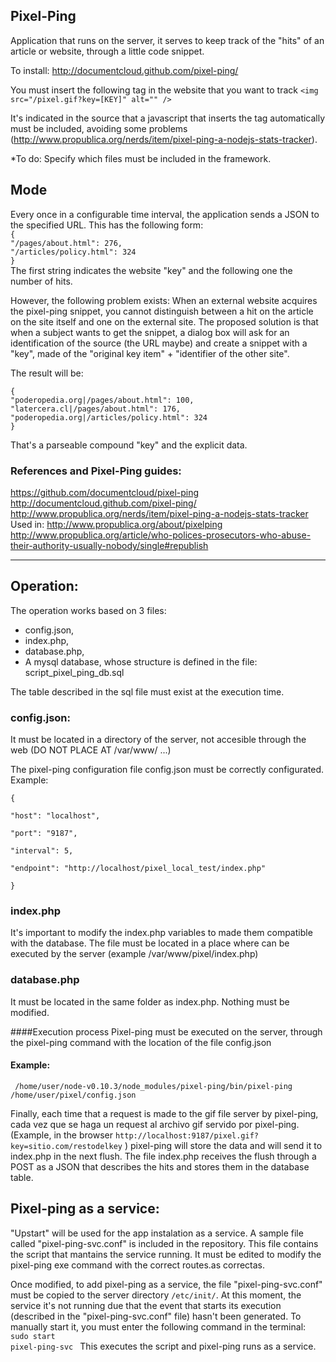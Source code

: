 ## Pixel-Ping

Application that runs on the server, it serves to keep track of the "hits" of an article or website, 
through a little code snippet. 

To install: http://documentcloud.github.com/pixel-ping/

You must insert the following tag in the website that you want to track
``<img src="/pixel.gif?key=[KEY]" alt="" />`` 

It's indicated in the source that a javascript that inserts the tag automatically must be included, avoiding
some problems (http://www.propublica.org/nerds/item/pixel-ping-a-nodejs-stats-tracker).

*To do: Specify which files must be included in the framework.

## Mode

Every once in a configurable time interval, the application sends a JSON to the specified URL.
This has the following form:   
``{ ``  
``"/pages/about.html": 276,``  
``"/articles/policy.html": 324``   
``}``  
The first string indicates the website "key" and the following one the number of hits.

However, the following problem exists: When an external website acquires the pixel-ping snippet, you cannot distinguish
between a hit on the article on the site itself and one on the external site. The proposed solution is that when a 
subject wants to get the snippet, a dialog box will ask for an identification of the source (the URL maybe) and create
a snippet with a "key", made of the "original key item" + "identifier of the other site".

The result will be:

``{``  
``"poderopedia.org|/pages/about.html": 100,``   
``"latercera.cl|/pages/about.html": 176,``   
``"poderopedia.org|/articles/policy.html": 324``   
``}``

That's a parseable compound "key" and the explicit data.

### References and Pixel-Ping guides:
https://github.com/documentcloud/pixel-ping  
http://documentcloud.github.com/pixel-ping/  
http://www.propublica.org/nerds/item/pixel-ping-a-nodejs-stats-tracker  
Used in: http://www.propublica.org/about/pixelping  
http://www.propublica.org/article/who-polices-prosecutors-who-abuse-their-authority-usually-nobody/single#republish

--------------------------------------------------------


## Operation:
The operation works based on 3 files:
* config.json, 
* index.php, 
* database.php, 
* A mysql database, whose structure is defined in the file: script_pixel_ping_db.sql

The table described in the sql file must exist at the execution time.

### config.json:
It must be located in a directory of the server, not accesible through the web (DO NOT PLACE AT /var/www/ ...)

The pixel-ping configuration file config.json must be correctly configurated.
Example:
<code>  
{  
  "host":     "localhost",  
  "port":     "9187",  
  "interval": 5,  
  "endpoint": "http://localhost/pixel_local_test/index.php"  
}
</code>  

### index.php
It's important to modify the index.php variables to made them compatible with the database.
The file must be located in a place where can be executed by the server
(example /var/www/pixel/index.php)

### database.php
It must be located in the same folder as index.php. Nothing must be modified.

####Execution process
Pixel-ping must be executed on the server, through the pixel-ping command with the location of the file config.json   

#### Example:
<code> /home/user/node-v0.10.3/node_modules/pixel-ping/bin/pixel-ping /home/user/pixel/config.json</code>   


Finally, each time that a request is made to the gif file server by pixel-ping, 
cada vez que se haga un request al archivo gif servido por pixel-ping.  
(Example, in the browser
``http://localhost:9187/pixel.gif?key=sitio.com/restodelkey``  )
pixel-ping will store the data and will send it to index.php in the next flush.
The file index.php receives the flush through a POST as a JSON that describes the hits and stores them
in the database table.

## Pixel-ping as a service:

"Upstart" will be used for the app instalation as a service.
A sample file called "pixel-ping-svc.conf" is included in the repository.
This file contains the script that mantains the service running.
It must be edited to modify the pixel-ping exe command with the correct routes.as correctas.

Once modified, to add pixel-ping as a service, the file "pixel-ping-svc.conf" must be copied to the
server directory <code>/etc/init/</code>.
At this moment, the service it's not running due that the event that starts its execution (described in
the "pixel-ping-svc.conf" file) hasn't been generated.
To manually start it, you must enter the following command in the terminal:
<code> sudo start pixel-ping-svc </code>
This executes the script and pixel-ping runs as a service.

